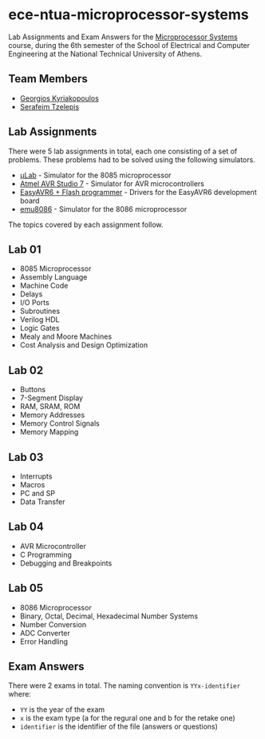 # ece-ntua-microprocessor-systems

Lab Assignments and Exam Answers for the [Microprocessor Systems](https://www.ece.ntua.gr/en/undergraduate/courses/3046) course, during the 6th semester of the School of Electrical and Computer Engineering at the National Technical University of Athens.

## Team Members

- [Georgios Kyriakopoulos](https://github.com/geokyr)
- [Serafeim Tzelepis](https://github.com/sertze)

## Lab Assignments

There were 5 lab assignments in total, each one consisting of a set of problems. These problems had to be solved using the following simulators.

- [μLab](http://mycourses.ntua.gr/document/goto/?url=%2F8085.zip&cidReq=ECE1175) - Simulator for the 8085 microprocessor
- [Atmel AVR Studio 7](http://www.atmel.com/tools/ATMELSTUDIO.aspx) - Simulator for AVR microcontrollers
- [EasyAVR6 + Flash programmer](https://www.mikroe.com/easyavr) - Drivers for the EasyAVR6 development board
- [emu8086](http://mycourses.ntua.gr/document/goto/?url=%2F8086_tools.zip&cidReq=ECE1175) - Simulator for the 8086 microprocessor

The topics covered by each assignment follow.

## Lab 01

- 8085 Microprocessor
- Assembly Language
- Machine Code
- Delays
- I/O Ports
- Subroutines
- Verilog HDL
- Logic Gates
- Mealy and Moore Machines
- Cost Analysis and Design Optimization

## Lab 02

- Buttons
- 7-Segment Display
- RAM, SRAM, ROM
- Memory Addresses
- Memory Control Signals
- Memory Mapping

## Lab 03

- Interrupts
- Macros
- PC and SP
- Data Transfer

## Lab 04

- AVR Microcontroller
- C Programming
- Debugging and Breakpoints

## Lab 05

- 8086 Microprocessor
- Binary, Octal, Decimal, Hexadecimal Number Systems
- Number Conversion
- ADC Converter
- Error Handling

## Exam Answers

There were 2 exams in total. The naming convention is `YYx-identifier` where:
- `YY` is the year of the exam
- `x` is the exam type (a for the regural one and b for the retake one)
- `identifier` is the identifier of the file (answers or questions)
